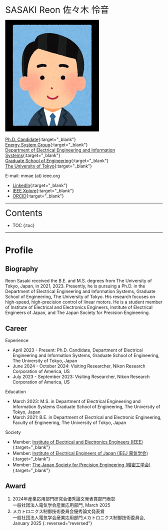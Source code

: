 <span style="font-size: 200%">SASAKI Reon 佐々木 怜音</span>

<img src="photo.jpg" width="300"/>

[Ph.D. Candidate](https://www.u-tokyo.ac.jp/focus/ja/people/k0001_05001.html){:target="_blank"}
<br>
[Energy System Group](https://ctl.t.u-tokyo.ac.jp){:target="_blank"}
<br>
[Department of Electrical Engineering and Information Systems](https://www.eeis.t.u-tokyo.ac.jp){:target="_blank"}
<br>
[Graduate School of Engineering](https://www.t.u-tokyo.ac.jp/soe){:target="_blank"}
<br>
[The University of Tokyo](https://www.u-tokyo.ac.jp){:target="_blank"}

E-mail: mmae (at) ieee.org

- [LinkedIn](https://www.linkedin.com/in/reon-sasaki-72571625b/){:target="_blank"}
- [IEEE Xplore](https://ieeexplore.ieee.org/author/37089772795){:target="_blank"}
- [ORCID](https://orcid.org/0009-0002-5317-9844){:target="_blank"}

---
<span style="font-size: 200%">Contents</span>
* TOC
{:toc}
---

# Profile

## Biography

Reon Sasaki received the B.E. and M.S. degrees from The University of Tokyo, Japan, in 2021, 2023. Presently, he is pursuing a Ph.D. in the Department of Electrical Engineering and Information Systems, Graduate School of Engineering, The University of Tokyo. His research focuses on high-speed, high-precision control of linear motors.
He is a student member of Institute of Electrical and Electronics Engineers, Institute of Electrical Engineers of Japan, and The Japan Society for Precision Engineering.

## Career

Experience
- April 2023 - Present: Ph.D. Candidate, Department of Electrical Engineering and Information Systems, Graduate School of Engineering, The University of Tokyo, Japan
- June 2024 - October 2024: Visiting Researcher, Nikon Research Corporation of America, US
- July 2023 - September 2023: Visiting Researcher, Nikon Research Corporation of America, US

Education
- March 2023: M.S. in Department of Electrical Engineering and Information Systems Graduate School of Engineering, The University of Tokyo, Japan
- March 2021: B.E. in Department of Electrical and Electronic Engineering, Faculty of Engineering, The University of Tokyo, Japan

Society
- Member: [Institute of Electrical and Electronics Engineers (IEEE)](https://www.ieee.org){:target="_blank"}
- Member: [Institute of Electrical Engineers of Japan (IEEJ 電気学会)](https://www.iee.jp){:target="_blank"}
- Member: [The Japan Society for Precision Engineering (精密工学会)](https://www.jspe.or.jp/){:target="_blank"}

<!-- Reviewer
- [IEEE/ASME Transactions on Mechatronics](http://www.ieee-asme-mechatronics.info){:target="_blank"}
- [IEEE Transactions on Industrial Electronics](https://www.ieee-ies.org/pubs/transactions-on-industrial-electronics){:target="_blank"}
- [IEEE Transactions on Control Systems Technology](https://ieeecss.org/publication/transactions-control-systems-technology){:target="_blank"}
- [IEEE Control Systems Letters](https://ieeecss.org/publication/ieee-control-systems-letters){:target="_blank"}
- [IFAC Control Engineering Practice](https://www.sciencedirect.com/journal/control-engineering-practice){:target="_blank"}
- [IFAC Mechatronics](https://www.sciencedirect.com/journal/mechatronics){:target="_blank"}
- [ISA Transactions](https://www.sciencedirect.com/journal/isa-transactions){:target="_blank"}
- [International Journal of Modelling and Simulation](https://www.tandfonline.com/journals/tjms20){:target="_blank"}
- [International Journal of Sustainable Transportation](https://www.tandfonline.com/journals/ujst20){:target="_blank"}
- [IEEJ Journal of Industry Applications](https://www.jstage.jst.go.jp/browse/ieejjia/-char/en){:target="_blank"}
- [電気学会論文誌Ｄ（産業応用部門誌）](https://www.jstage.jst.go.jp/browse/ieejias/-char/ja){:target="_blank"}
- [日本機械学会論文集](https://www.jstage.jst.go.jp/browse/transjsme/-char/ja){:target="_blank"}
- [エネルギー・資源学会論文誌](https://www.jstage.jst.go.jp/browse/jjser/-char/ja){:target="_blank"} -->

## Award
1. 2024年産業応用部門研究会優秀論文発表賞部門表彰<br>一般社団法人電気学会産業応用部門, March 2025
1. メカトロニクス制御技術委員会優秀論文発表賞<br>一般社団法人電気学会産業応用部門メカトロニクス制御技術委員会, January 2025
{: reversed="reversed"}
